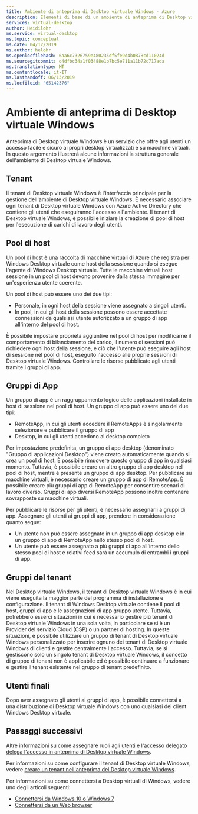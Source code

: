 ```yaml
---
title: Ambiente di anteprima di Desktop virtuale Windows - Azure
description: Elementi di base di un ambiente di anteprima di Desktop virtuale Windows.
services: virtual-desktop
author: Heidilohr
ms.service: virtual-desktop
ms.topic: conceptual
ms.date: 04/12/2019
ms.author: helohr
ms.openlocfilehash: 6aa6c7326759e480235df5fe9d4b0878cd11024d
ms.sourcegitcommit: d4dfbc34a1f03488e1b7bc5e711a11b72c717ada
ms.translationtype: MT
ms.contentlocale: it-IT
ms.lasthandoff: 06/13/2019
ms.locfileid: "65142376"
---
```

# <a name="windows-virtual-desktop-preview-environment"></a>Ambiente di anteprima di Desktop virtuale Windows

Anteprima di Desktop virtuale Windows è un servizio che offre agli utenti un accesso facile e sicuro ai propri desktop virtualizzati e su macchine virtuali. In questo argomento illustrerà alcune informazioni la struttura generale dell'ambiente di Desktop virtuale Windows.

## <a name="tenants"></a>Tenant

Il tenant di Desktop virtuale Windows è l'interfaccia principale per la gestione dell'ambiente di Desktop virtuale Windows. È necessario associare ogni tenant di Desktop virtuale Windows con Azure Active Directory che contiene gli utenti che eseguiranno l'accesso all'ambiente. Il tenant di Desktop virtuale Windows, è possibile iniziare la creazione di pool di host per l'esecuzione di carichi di lavoro degli utenti.

## <a name="host-pools"></a>Pool di host

Un pool di host è una raccolta di macchine virtuali di Azure che registra per Windows Desktop virtuale come host della sessione quando si esegue l'agente di Windows Desktop virtuale. Tutte le macchine virtuali host sessione in un pool di host devono provenire dalla stessa immagine per un'esperienza utente coerente.

Un pool di host può essere uno dei due tipi:

- Personale, in ogni host della sessione viene assegnato a singoli utenti.
- In pool, in cui gli host della sessione possono essere accettate connessioni da qualsiasi utente autorizzato a un gruppo di app all'interno del pool di host.

È possibile impostare proprietà aggiuntive nel pool di host per modificarne il comportamento di bilanciamento del carico, il numero di sessioni può richiedere ogni host della sessione, e ciò che l'utente può eseguire agli host di sessione nel pool di host, eseguito l'accesso alle proprie sessioni di Desktop virtuale Windows. Controllare le risorse pubblicate agli utenti tramite i gruppi di app.

## <a name="app-groups"></a>Gruppi di App

Un gruppo di app è un raggruppamento logico delle applicazioni installate in host di sessione nel pool di host. Un gruppo di app può essere uno dei due tipi:

- RemoteApp, in cui gli utenti accedere il RemoteApps è singolarmente selezionare e pubblicare il gruppo di app
- Desktop, in cui gli utenti accedono al desktop completo

Per impostazione predefinita, un gruppo di app desktop (denominato "Gruppo di applicazioni Desktop") viene creato automaticamente quando si crea un pool di host. È possibile rimuovere questo gruppo di app in qualsiasi momento. Tuttavia, è possibile creare un altro gruppo di app desktop nel pool di host, mentre è presente un gruppo di app desktop. Per pubblicare su macchine virtuali, è necessario creare un gruppo di app di RemoteApp. È possibile creare più gruppi di app di RemoteApp per consentire scenari di lavoro diverso. Gruppi di app diversi RemoteApp possono inoltre contenere sovrapposte su macchine virtuali.

Per pubblicare le risorse per gli utenti, è necessario assegnarli a gruppi di app. Assegnare gli utenti ai gruppi di app, prendere in considerazione quanto segue:

- Un utente non può essere assegnato in un gruppo di app desktop e in un gruppo di app di RemoteApp nello stesso pool di host.
- Un utente può essere assegnato a più gruppi di app all'interno dello stesso pool di host e relativi feed sarà un accumulo di entrambi i gruppi di app.

## <a name="tenant-groups"></a>Gruppi del tenant

Nel Desktop virtuale Windows, il tenant di Desktop virtuale Windows è in cui viene eseguita la maggior parte del programma di installazione e configurazione. Il tenant di Windows Desktop virtuale contiene il pool di host, gruppi di app e le assegnazioni di app gruppo utente. Tuttavia, potrebbero esserci situazioni in cui è necessario gestire più tenant di Desktop virtuale Windows in una sola volta, in particolare se si è un Provider del servizio Cloud (CSP) o un partner di hosting. In queste situazioni, è possibile utilizzare un gruppo di tenant di Desktop virtuale Windows personalizzato per inserire ognuno dei tenant di Desktop virtuale Windows di clienti e gestire centralmente l'accesso. Tuttavia, se si gestiscono solo un singolo tenant di Desktop virtuale Windows, il concetto di gruppo di tenant non è applicabile ed è possibile continuare a funzionare e gestire il tenant esistente nel gruppo di tenant predefinito.

## <a name="end-users"></a>Utenti finali

Dopo aver assegnato gli utenti ai gruppi di app, è possibile connettersi a una distribuzione di Desktop virtuale Windows con uno qualsiasi dei client Windows Desktop virtuale.

## <a name="next-steps"></a>Passaggi successivi

Altre informazioni su come assegnare ruoli agli utenti e l'accesso delegato [delega l'accesso in anteprima di Desktop virtuale Windows](delegated-access-virtual-desktop.md).

Per informazioni su come configurare il tenant di Desktop virtuale Windows, vedere [creare un tenant nell'anteprima del Desktop virtuale Windows](tenant-setup-azure-active-directory.md).

Per informazioni su come connettersi a Desktop virtuali di Windows, vedere uno degli articoli seguenti:

- [Connettersi da Windows 10 o Windows 7](connect-windows-7-and-10.md)
- [Connettersi da un Web browser](connect-web.md)
